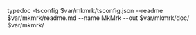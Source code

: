 typedoc -tsconfig $var/mkmrk/tsconfig.json --readme $var/mkmrk/readme.md --name MkMrk  --out $var/mkmrk/doc/ $var/mkmrk/